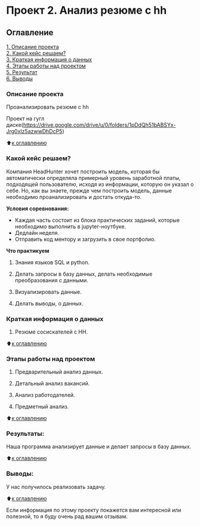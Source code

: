 # Проект 2. Анализ резюме с hh

## Оглавление  
[1. Описание проекта](https://github.com/SemenPanin/data_scince/tree/main/Project_1#описание-проекта)  
[2. Какой кейс решаем?](https://github.com/SemenPanin/data_scince/tree/main/Project_1#какой-кейс-решаем)  
[3. Краткая информация о данных](https://github.com/SemenPanin/data_scince/tree/main/Project_1#краткая-информация-о-данных)  
[4. Этапы работы над проектом](https://github.com/SemenPanin/data_scince/tree/main/Project_1#этапы-работы-над-проектом)  
[5. Результат](https://github.com/SemenPanin/data_scince/tree/main/Project_1#результаты)    
[6. Выводы](https://github.com/SemenPanin/data_scince/tree/main/Project_1#выводы) 

### Описание проекта    
Проанализировать резюме с hh

Проект на гугл диске(https://drive.google.com/drive/u/0/folders/1pDdQh51bABSYx-Jrg0xIz5azwwDhDcP5)

:arrow_up:[к оглавлению](https://github.com/SemenPanin/data_scince/tree/main/Project_1#оглавление)


### Какой кейс решаем?    
Компания HeadHunter хочет построить модель, которая бы автоматически определяла примерный уровень заработной платы, подходящей пользователю, исходя из информации, которую он указал о себе. Но, как вы знаете, прежде чем построить модель, данные необходимо проанализировать и достать откуда-то.

**Условия соревнования:**  
- Каждая часть состоит из блока практических заданий, которые необходимо выполнить в jupyter-ноутбуке.
- Дедлайн неделя.
- Отправить код ментору и загрузить в свое портфолио.


**Что практикуем**     
1. Знания языков  SQL и python.

2. Делать запросы в базу данных, делать необходимые преобразования с данными.

3. Визуализировать данные.

4. Делать выводы, о данных.



### Краткая информация о данных
1. Резюме сосискателей с HH.
 
:arrow_up:[к оглавлению](https://github.com/SemenPanin/data_scince/tree/main/Project_1#оглавление)


### Этапы работы над проектом  
1. Предварительный анализ данных.

2. Детальный анализ вакансий.

3. Анализ работодателей.

4. Предметный анализ.

:arrow_up:[к оглавлению](https://github.com/SemenPanin/data_scince/tree/main/Project_1#оглавление)


### Результаты:  
Наша программа  анализирует данные и делает запросы в базу данных.

:arrow_up:[к оглавлению](https://github.com/SemenPanin/data_scince/tree/main/Project_1#оглавление)


### Выводы:  
У нас получилось реализовать задачу.

:arrow_up:[к оглавлению](https://github.com/SemenPanin/data_scince/tree/main/Project_1#оглавление)


Если информация по этому проекту покажется вам интересной или полезной, то я буду очень рад вашим отзывам.